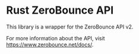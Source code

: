 # Rust ZeroBounce API

This library is a wrapper for the ZeroBounce API v2.

For more information about the API, visit https://www.zerobounce.net/docs/.

